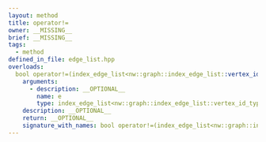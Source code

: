 ```yaml
---
layout: method
title: operator!=
owner: __MISSING__
brief: __MISSING__
tags:
  - method
defined_in_file: edge_list.hpp
overloads:
  bool operator!=(index_edge_list<nw::graph::index_edge_list::vertex_id_type, graph_base_t, edge_directedness, Attributes...> &):
    arguments:
      - description: __OPTIONAL__
        name: e
        type: index_edge_list<nw::graph::index_edge_list::vertex_id_type, graph_base_t, edge_directedness, Attributes...> &
    description: __OPTIONAL__
    return: __OPTIONAL__
    signature_with_names: bool operator!=(index_edge_list<nw::graph::index_edge_list::vertex_id_type, graph_base_t, edge_directedness, Attributes...> & e)
---
```

